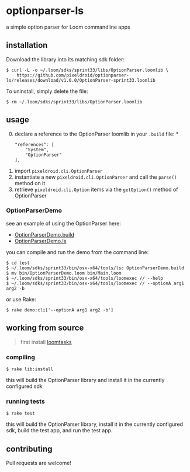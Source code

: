 optionparser-ls
===============

a simple option parser for Loom commandline apps


## installation

Download the library into its matching sdk folder:

    $ curl -L -o ~/.loom/sdks/sprint33/libs/OptionParser.loomlib \
        https://github.com/pixeldroid/optionparser-ls/releases/download/v1.0.0/OptionParser-sprint33.loomlib

To uninstall, simply delete the file:

    $ rm ~/.loom/sdks/sprint33/libs/OptionParser.loomlib


## usage

0. declare a reference to the OptionParser loomlib in your `.build` file:
    *
    ```
    "references": [
        "System",
        "OptionParser"
    ],
    ```
0. import `pixeldroid.cli.OptionParser`
0. instantiate a new `pixeldroid.cli.OptionParser` and call the `parse()` method on it
0. retrieve `pixeldroid.cli.Option` items via the `getOption()` method of OptionParser

### OptionParserDemo

see an example of using the OptionParser here:

* [OptionParserDemo.build][OptionParserDemo.build]
* [OptionParserDemo.ls][OptionParserDemo.ls]

you can compile and run the demo from the command line:

    $ cd test
    $ ~/.loom/sdks/sprint33/bin/osx-x64/tools/lsc OptionParserDemo.build
    $ mv bin/OptionParserDemo.loom bin/Main.loom
    $ ~/.loom/sdks/sprint33/bin/osx-x64/tools/loomexec // --help
    $ ~/.loom/sdks/sprint33/bin/osx-x64/tools/loomexec // --optionA arg1 arg2 -b

or use Rake:

    $ rake demo:cli['--optionA arg1 arg2 -b']


## working from source

> first install [loomtasks][loomtasks]

### compiling

    $ rake lib:install

this will build the OptionParser library and install it in the currently configured sdk

### running tests

    $ rake test

this will build the OptionParser library, install it in the currently configured sdk, build the test app, and run the test app.


## contributing

Pull requests are welcome!


[loomtasks]: https://github.com/pixeldroid/loomtasks "loomtasks"
[OptionParserDemo.build]: ./test/src/OptionParserDemo.build "build file for the demo"
[OptionParserDemo.ls]: ./test/src/OptionParserDemo.ls "source file for the demo"
